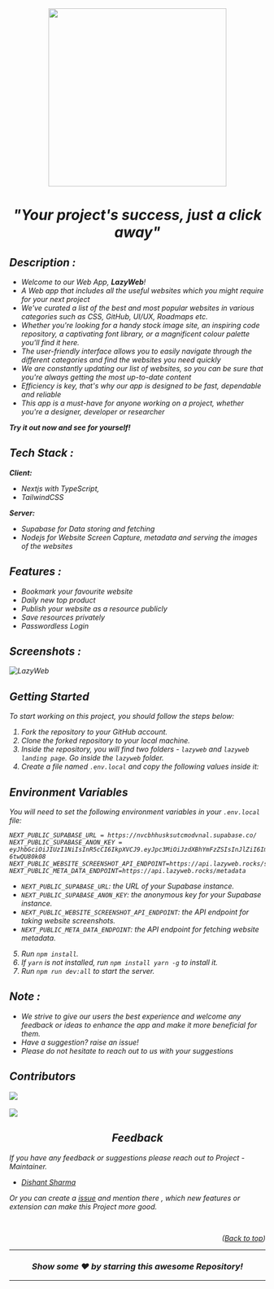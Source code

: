 <div id="header" align="center">
  <img src="https://user-images.githubusercontent.com/90952604/212896554-1175ac00-9f63-465a-86eb-c67cf60d51bc.png" width="350"/>
  <h1><em>"Your project's success, just a click away"</h1>
</div>


## Description :
+ Welcome to our Web App, **LazyWeb**!
+ A Web app that includes all the useful websites which you might require for your next project
+ We've curated a list of the best and most popular websites in various categories such as CSS, GitHub, UI/UX, Roadmaps etc.
+ Whether you're looking for *a handy stock image site, an inspiring code repository, a captivating font library, or a magnificent colour palette* you'll find it here. 
+ The user-friendly interface allows you to easily navigate through the different categories and find the websites you need quickly
+ We are constantly updating our list of websites, so you can be sure that you're always getting the most up-to-date content
+ Efficiency is key, that's why our app is designed to be fast, dependable and reliable
+ This app is a must-have for anyone working on a project, whether you're a designer, developer or researcher


**Try it out now and see for yourself!**

## Tech Stack :

**Client:** 
- Nextjs with TypeScript,
- TailwindCSS

**Server:** 
- Supabase for Data storing and fetching 
- Nodejs for Website Screen Capture, metadata and serving the images of the websites


## Features :

- Bookmark your favourite website
- Daily new top product
- Publish your website as a resource publicly
- Save resources privately
- Passwordless Login

## Screenshots :
![LazyWeb](https://user-images.githubusercontent.com/90952604/209479725-b5cd3d7f-1b60-41f3-a929-c51861aa2dec.png)

## Getting Started

To start working on this project, you should follow the steps below:

1. Fork the repository to your GitHub account.
2. Clone the forked repository to your local machine.
3. Inside the repository, you will find two folders - `lazyweb` and `lazyweb landing page`. Go inside the `lazyweb` folder.
4. Create a file named `.env.local` and copy the following values inside it:

## Environment Variables

You will need to set the following environment variables in your `.env.local` file:
```
NEXT_PUBLIC_SUPABASE_URL = https://nvcbhhusksutcmodvnal.supabase.co/
NEXT_PUBLIC_SUPABASE_ANON_KEY = eyJhbGciOiJIUzI1NiIsInR5cCI6IkpXVCJ9.eyJpc3MiOiJzdXBhYmFzZSIsInJlZiI6Im52Y2JoaHVza3N1dGNtb2R2bmFsIiwicm9sZSI6ImFub24iLCJpYXQiOjE2NzY3NTYyNzcsImV4cCI6MTk5MjMzMjI3N30.knmRGKhEn9jU8HkKQ60jK77aEqhbiWWQ-6twQU80k08
NEXT_PUBLIC_WEBSITE_SCREENSHOT_API_ENDPOINT=https://api.lazyweb.rocks/ss
NEXT_PUBLIC_META_DATA_ENDPOINT=https://api.lazyweb.rocks/metadata
```

- `NEXT_PUBLIC_SUPABASE_URL`: the URL of your Supabase instance.
- `NEXT_PUBLIC_SUPABASE_ANON_KEY`: the anonymous key for your Supabase instance.
- `NEXT_PUBLIC_WEBSITE_SCREENSHOT_API_ENDPOINT`: the API endpoint for taking website screenshots.
- `NEXT_PUBLIC_META_DATA_ENDPOINT`: the API endpoint for fetching website metadata.


5. Run `npm install`.
6. If `yarn` is not installed, run `npm install yarn -g` to install it.
7. Run `npm run dev:all` to start the server.



## Note : 
+ We strive to give our users the best experience and welcome any feedback or ideas to enhance the app and make it more beneficial for them.
+ Have a suggestion? raise an issue!
+ Please do not hesitate to reach out to us with your suggestions


## Contributors
<a href="https://github.com/dishant0406/lazyweb/graphs/contributors">
  <img src="https://contrib.rocks/image?repo=dishant0406/lazyweb" />
</a>
</br></br>
<a href="https://github.com/dishant0406/lazyweb/graphs/contributors">
  <img src="https://img.shields.io/github/contributors/dishant0406/lazyweb.svg" />
</a>

<h2 align="center">Feedback</h2>

If you have any feedback or suggestions please reach out to Project - Maintainer.  
* [Dishant Sharma](#https://github.com/dishant0406/lazyweb )


Or you can create a  <a href="https://github.com/dishant0406/lazyweb/issues">issue</a> and mention there , which new features or extension can make this Project more good.
<br>
  
<br>

<p align="right">(<a href="#top">Back to top</a>)</p>

<hr>

<div align="center">

### Show some ❤️ by starring this awesome Repository!

</div>

<!-- ------------------------------------------------------------------------------------------------------------------------------------------------------------------ -->
<!-- ------------------------------------------------------------------------------------------------------------------------------------------------------------------ -->
<hr>


  
<div id="Bottom"></div>


